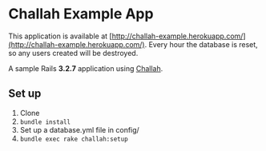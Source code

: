 # Challah Example App

This application is available at [http://challah-example.herokuapp.com/](http://challah-example.herokuapp.com/). Every hour the database is reset, so any users created will be destroyed.

A sample Rails **3.2.7** application using [Challah](https://github.com/jdtornow/challah).

## Set up

1. Clone
2. `bundle install`
3. Set up a database.yml file in config/
4. `bundle exec rake challah:setup`